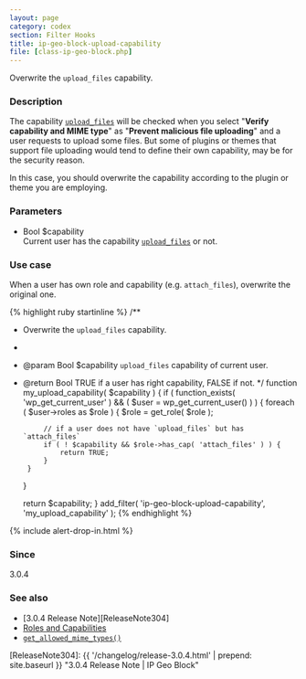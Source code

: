 ```yaml
---
layout: page
category: codex
section: Filter Hooks
title: ip-geo-block-upload-capability
file: [class-ip-geo-block.php]
---
```


Overwrite the `upload_files` capability.

<!--more-->

### Description ###

The capability [`upload_files`][UPLOAD-FILES] will be checked when you select 
"**Verify capability and MIME type**" as "**Prevent malicious file uploading**"
and a user requests to upload some files. But some of plugins or themes that 
support file uploading would tend to define their own capability, may be for 
the security reason.

In this case, you should overwrite the capability according to the plugin or 
theme you are employing.

### Parameters ###

- Bool $capability  
  Current user has the capability [`upload_files`][UPLOAD-FILES] or not.

### Use case ###

When a user has own role and capability (e.g. `attach_files`), overwrite the 
original one.

{% highlight ruby startinline %}
/**
 * Overwrite the `upload_files` capability.
 *
 * @param  Bool $capability `upload_files` capability of current user.
 * @return Bool TRUE if a user has right capability, FALSE if not.
 */
function my_upload_capability( $capability ) {
    if ( function_exists( 'wp_get_current_user' ) && ( $user = wp_get_current_user() ) ) {
        foreach ( $user->roles as $role ) {
            $role = get_role( $role );

            // if a user does not have `upload_files` but has `attach_files`
            if ( ! $capability && $role->has_cap( 'attach_files' ) ) {
                return TRUE;
            }
        }
    }

    return $capability;
}
add_filter( 'ip-geo-block-upload-capability', 'my_upload_capability' );
{% endhighlight %}

{% include alert-drop-in.html %}

### Since ###

3.0.4

### See also ###

- [3.0.4 Release Note][ReleaseNote304]
- [Roles and Capabilities][RoleCapability]
- [`get_allowed_mime_types()`][AllowedMIME]

[IP-Geo-Block]:   https://wordpress.org/plugins/ip-geo-block/ "WordPress › IP Geo Block « WordPress Plugins"
[UPLOAD-FILES]:   https://codex.wordpress.org/Roles_and_Capabilities#upload_files "Roles and Capabilities &laquo; WordPress Codex"
[RoleCapability]: https://codex.wordpress.org/Roles_and_Capabilities "Roles and Capabilities &laquo; WordPress Codex"
[AllowedMIME]:    https://developer.wordpress.org/reference/functions/get_allowed_mime_types/ "get_allowed_mime_types() | Function | WordPress Developer Resources"
[ReleaseNote304]: {{ '/changelog/release-3.0.4.html' | prepend: site.baseurl }} "3.0.4 Release Note | IP Geo Block"
